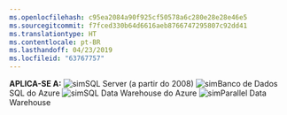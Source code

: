 ```yaml
---
ms.openlocfilehash: c95ea2084a90f925cf50578a6c280e28e28e46e5
ms.sourcegitcommit: f7fced330b64d6616aeb8766747295807c92dd41
ms.translationtype: HT
ms.contentlocale: pt-BR
ms.lasthandoff: 04/23/2019
ms.locfileid: "63767757"
---
```

<Token>**APLICA-SE A:** ![sim](media/yes.png)SQL Server (a partir do 2008) ![sim](media/yes.png)Banco de Dados SQL do Azure ![sim](media/yes.png)SQL Data Warehouse do Azure ![sim](media/yes.png)Parallel Data Warehouse </Token> 
